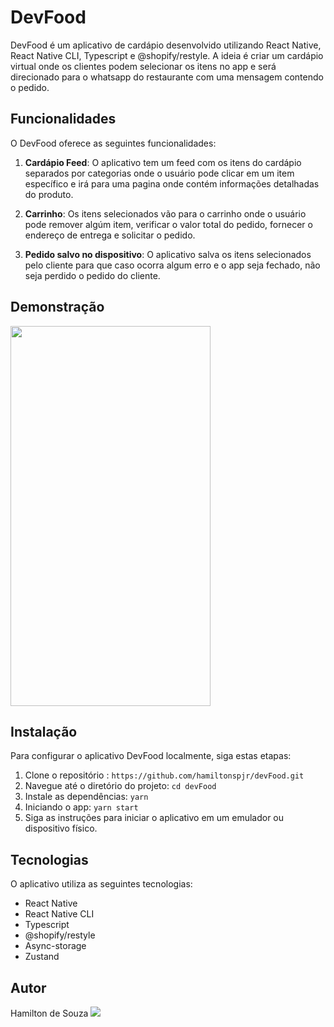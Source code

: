 # DevFood

DevFood é um aplicativo de cardápio desenvolvido utilizando React Native, React Native CLI, Typescript e @shopify/restyle. A ideia é criar um cardápio virtual onde os clientes podem selecionar os itens no app e será direcionado para o whatsapp do restaurante com uma mensagem contendo o pedido.

## Funcionalidades

O DevFood oferece as seguintes funcionalidades:

1. **Cardápio Feed**: O aplicativo tem um feed com os itens do cardápio separados por categorias onde o usuário pode clicar em um item específico e irá para uma pagina onde contém informações detalhadas do produto.

2. **Carrinho**: Os itens selecionados vão para o carrinho onde o usuário pode remover algúm item, verificar o valor total do pedido, fornecer o endereço de entrega e solicitar o pedido.

3. **Pedido salvo no dispositivo**: O aplicativo salva os itens selecionados pelo cliente para que caso ocorra algum erro e o app seja fechado, não seja perdido o pedido do cliente.

## Demonstração

<img src="./src/github/demonstration.gif" width="320px" height="608px">

## Instalação

Para configurar o aplicativo DevFood localmente, siga estas etapas:

1. Clone o repositório : `https://github.com/hamiltonspjr/devFood.git`
2. Navegue até o diretório do projeto: `cd devFood`
3. Instale as dependências: `yarn`
4. Iniciando o app: `yarn start`
5. Siga as instruções para iniciar o aplicativo em um emulador ou dispositivo físico.

## Tecnologias

O aplicativo utiliza as seguintes tecnologias:

- React Native
- React Native CLI
- Typescript
- @shopify/restyle
- Async-storage
- Zustand

## Autor

Hamilton de Souza
<a href="https://www.linkedin.com/in/hamilton-de-souza/" target="_blank"><img src="https://img.shields.io/badge/Linkedin-blue?style=for-the-badge&logo=Linkedin"></a>
